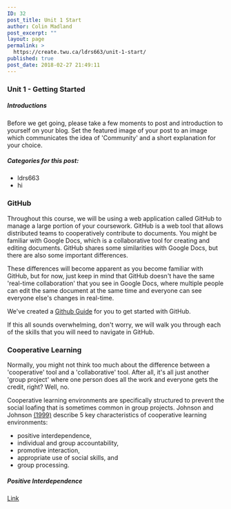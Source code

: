 ```yaml
---
ID: 32
post_title: Unit 1 Start
author: Colin Madland
post_excerpt: ""
layout: page
permalink: >
  https://create.twu.ca/ldrs663/unit-1-start/
published: true
post_date: 2018-02-27 21:49:11
---
```

### Unit 1 - Getting Started

##### Introductions

Before we get going, please take a few moments to post and introduction to yourself on your blog. Set the featured image of your post to an image which communicates the idea of 'Community' and a short explanation for your choice.

##### Categories for this post:
- ldrs663
- hi

### GitHub

Throughout this course, we will be using a web application called GitHub to manage a large portion of your coursework. GitHub is a web tool that allows distributed teams to cooperatively contribute to documents. You might be familiar with Google Docs, which is a collaborative tool for creating and editing documents. GitHub shares some similarities with Google Docs, but there are also some important differences.

These differences will become apparent as you become familiar with GitHub, but for now, just keep in mind that GitHub doesn't have the same 'real-time collaboration' that you see in Google Docs, where multiple people can edit the same document at the same time and everyone can see everyone else's changes in real-time.

We've created a [Github Guide](https://create.twu.ca/ldrs663/github-guide/) for you to get started with GitHub.

If this all sounds overwhelming, don't worry, we will walk you through each of the skills that you will need to navigate in GitHub.



### Cooperative Learning

Normally, you might not think too much about the difference between a 'cooperative' tool and a 'collaborative' tool. After all, it's all just another 'group project' where one person does all the work and everyone gets the credit, right? Well, no.

Cooperative learning environments are specifically structured to prevent the social loafing that is sometimes common in group projects. Johnson and Johnson [(1999)](https://ezproxy.student.twu.ca/login?url=http://search.ebscohost.com/login.aspx?direct=true&amp;db=cat05965a&amp;AN=alc.40863&amp;site=eds-live) describe 5 key characteristics of cooperative learning environments:
- positive interdependence,
- individual and group accountability,
- promotive interaction,
- appropriate use of social skills, and
- group processing.

##### Positive Interdependence
[Link](#@johnsonMakingCooperativeLearning1999a)